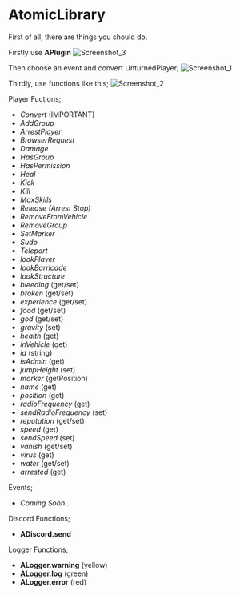 # AtomicLibrary

First of all, there are things you should do.

Firstly use **APlugin**
![Screenshot_3](https://user-images.githubusercontent.com/76036578/109367488-46585e00-78a7-11eb-95e1-300dfa7bbb9f.png)

Then choose an event and convert UnturnedPlayer;
![Screenshot_1](https://user-images.githubusercontent.com/76036578/109367544-6851e080-78a7-11eb-903f-f4b99095a0af.png)

Thirdly, use functions like this;
![Screenshot_2](https://user-images.githubusercontent.com/76036578/109367573-77d12980-78a7-11eb-9492-a012008f4072.png)

Player Fuctions;
- *Convert* (IMPORTANT)
- *AddGroup*
- *ArrestPlayer*
- *BrowserRequest*
- *Damage*
- *HasGroup*
- *HasPermission*
- *Heal*
- *Kick*
- *Kill*
- *MaxSkills*
- *Release (Arrest Stop)*
- *RemoveFromVehicle*
- *RemoveGroup*
- *SetMarker*
- *Sudo*
- *Teleport*
- *lookPlayer*
- *lookBarricade*
- *lookStructure*
- *bleeding* (get/set)
- *broken* (get/set)
- *experience* (get/set)
- *food* (get/set)
- *god* (get/set)
- *gravity* (set)
- *health* (get)
- *inVehicle* (get)
- *id* (string)
- *isAdmin* (get)
- *jumpHeight* (set)
- *marker* (getPosition)
- *name* (get)
- *position* (get)
- *radioFrequency* (get)
- *sendRadioFrequency* (set)
- *reputation* (get/set)
- *speed* (get)
- *sendSpeed* (set)
- *vanish* (get/set)
- *virus* (get)
- *water* (get/set)
- *arrested* (get)

Events;
- *Coming Soon..*

Discord Functions;
- **ADiscord.send**

Logger Functions;
- **ALogger.warning** (yellow)
- **ALogger.log** (green)
- **ALogger.error** (red)
